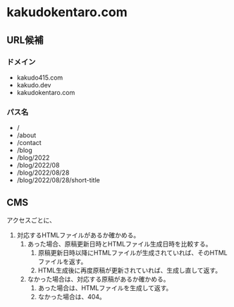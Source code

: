 # kakudokentaro.com

## URL候補

### ドメイン

- kakudo415.com
- kakudo.dev
- kakudokentaro.com

### パス名

- /
- /about
- /contact
- /blog
- /blog/2022
- /blog/2022/08
- /blog/2022/08/28
- /blog/2022/08/28/short-title

## CMS

アクセスごとに、
1. 対応するHTMLファイルがあるか確かめる。
   1. あった場合、原稿更新日時とHTMLファイル生成日時を比較する。
      1. 原稿更新日時以降にHTMLファイルが生成されていれば、そのHTMLファイルを返す。
      2. HTML生成後に再度原稿が更新されていれば、生成し直して返す。
   2. なかった場合は、対応する原稿があるか確かめる。
      1. あった場合は、HTMLファイルを生成して返す。
      2. なかった場合は、404。
